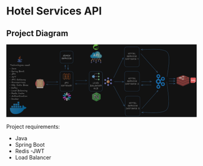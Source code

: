 ﻿# Hotel Services API

## Project Diagram
![Alt text](src/images/HotelServiceDiagram.png)

Project requirements:

- Java
- Spring Boot
- Redis
-JWT
- Load Balancer
